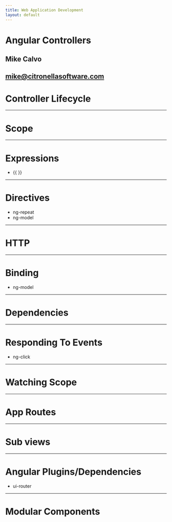 ```yaml
---
title: Web Application Development
layout: default
---
```


# Angular Controllers
## Mike Calvo
## mike@citronellasoftware.com

# Controller Lifecycle

---
# Scope

---
# Expressions
- {{ }}

---
# Directives
- ng-repeat
- ng-model

---
# HTTP

---
# Binding
- ng-model

---
# Dependencies

---
# Responding To Events
- ng-click

---
# Watching Scope

---
# App Routes

---
# Sub views

---
# Angular Plugins/Dependencies
- ui-router

---
# Modular Components
